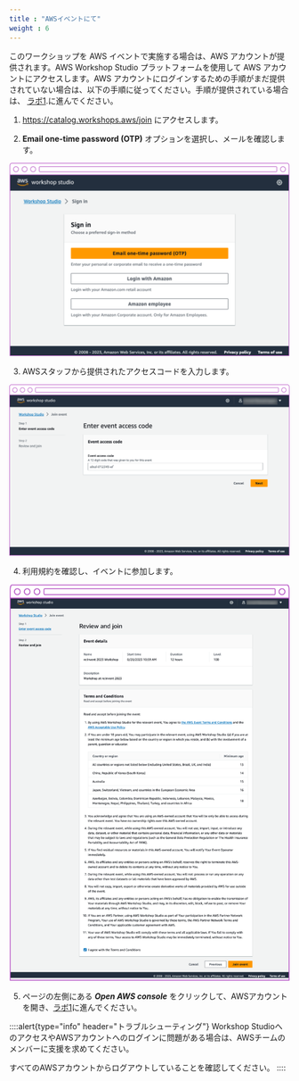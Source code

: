 ```yaml
---
title : "AWSイベントにて"
weight : 6
---
```


このワークショップを AWS イベントで実施する場合は、AWS アカウントが提供されます。AWS Workshop Studio プラットフォームを使用して AWS アカウントにアクセスします。AWS アカウントにログインするための手順がまだ提供されていない場合は、以下の手順に従ってください。手順が提供されている場合は、 [ラボ1](/lab-1/).に進んでください。

1. https://catalog.workshops.aws/join にアクセスします。

2. **Email one-time password (OTP)** オプションを選択し、メールを確認します。

![ws-signin](/static/ws-signin.png)

3. AWSスタッフから提供されたアクセスコードを入力します。

![ws-access-code](/static/ws-access-code.png)

4. 利用規約を確認し、イベントに参加します。

![ws-terms](/static/ws-terms.png)

5. ページの左側にある ***Open AWS console*** をクリックして、AWSアカウントを開き、[ラボ1](/lab-1)に進んでください。


::::alert{type="info" header="トラブルシューティング"}
Workshop StudioへのアクセスやAWSアカウントへのログインに問題がある場合は、AWSチームのメンバーに支援を求めてください。

すべてのAWSアカウントからログアウトしていることを確認してください。
::::
